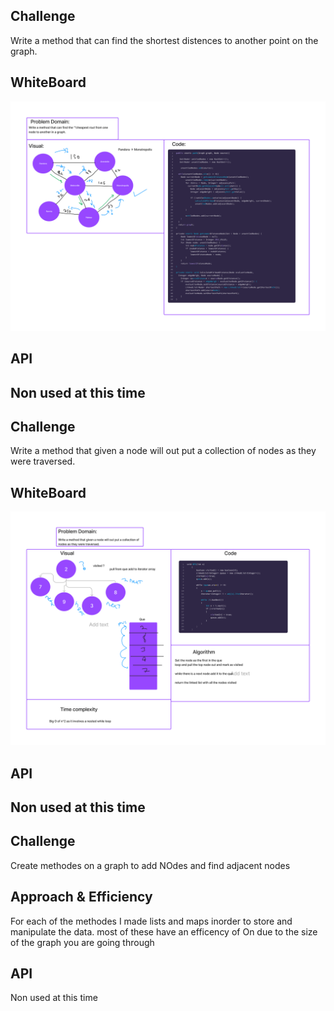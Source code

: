## Challenge
Write a method that can find the shortest distences to another point on the graph.

## WhiteBoard
![Whitebord](algorithm.png)

## API
Non used at this time
------
## Challenge
Write a method that given a node will out put a collection of nodes as they were traversed.

## WhiteBoard
![Whiteboard image](Graph-Breadth-First-Search.png)

## API
Non used at this time
---


## Challenge
Create methodes on a graph to add NOdes and find adjacent nodes

## Approach & Efficiency
For each of the methodes I made lists and maps inorder to store and manipulate the data. most of these have an efficency of
On due to the size of the graph you are going through

## API
Non used at this time

